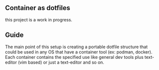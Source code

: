 ## Container as dotfiles
this project is a work in progress.

## Guide

The main point of this setup is creating a portable dotfile structure that could be used in any OS that have a container tool (ex: podman, docker).
Each container contains the specified use like general dev tools plus text-editor (vim based) or just a text-editor and so on.
